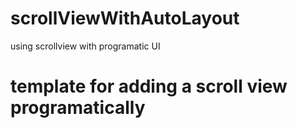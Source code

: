 # scrollViewWithAutoLayout
using scrollview with programatic UI

# template for adding a scroll view programatically
